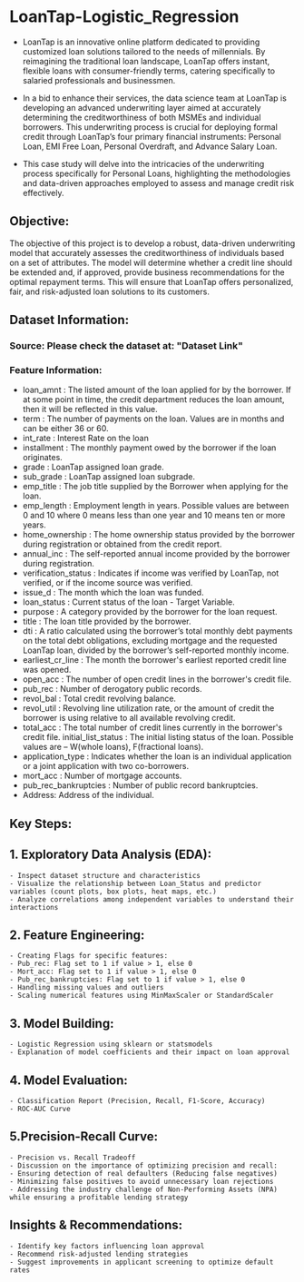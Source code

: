 # LoanTap-Logistic_Regression
- LoanTap is an innovative online platform dedicated to providing customized loan solutions tailored to the needs of millennials. By reimagining the traditional loan landscape, LoanTap offers instant, flexible loans with consumer-friendly terms, catering specifically to salaried professionals and businessmen.

- In a bid to enhance their services, the data science team at LoanTap is developing an advanced underwriting layer aimed at accurately determining the creditworthiness of both MSMEs and individual borrowers. This underwriting process is crucial for deploying formal credit through LoanTap’s four primary financial instruments: Personal Loan, EMI Free Loan, Personal Overdraft, and Advance Salary Loan.

- This case study will delve into the intricacies of the underwriting process specifically for Personal Loans, highlighting the methodologies and data-driven approaches employed to assess and manage credit risk effectively.

## Objective:
The objective of this project is to develop a robust, data-driven underwriting model that accurately assesses the creditworthiness of individuals based on a set of attributes.
The model will determine whether a credit line should be extended and, if approved, provide business recommendations for the optimal repayment terms.
This will ensure that LoanTap offers personalized, fair, and risk-adjusted loan solutions to its customers.


## Dataset Information:
### Source: Please check the dataset at: "Dataset Link"

### Feature Information:
- loan_amnt : The listed amount of the loan applied for by the borrower. If at some point in time, the credit department reduces the loan amount, then it will be reflected in this value.
- term : The number of payments on the loan. Values are in months and can be either 36 or 60.
- int_rate : Interest Rate on the loan
- installment : The monthly payment owed by the borrower if the loan originates.
- grade : LoanTap assigned loan grade.
- sub_grade : LoanTap assigned loan subgrade.
- emp_title : The job title supplied by the Borrower when applying for the loan.
- emp_length : Employment length in years. Possible values are between 0 and 10 where 0 means less than one year and 10 means ten or more years.
- home_ownership : The home ownership status provided by the borrower during registration or obtained from the credit report.
- annual_inc : The self-reported annual income provided by the borrower during registration.
- verification_status : Indicates if income was verified by LoanTap, not verified, or if the income source was verified.
- issue_d : The month which the loan was funded.
- loan_status : Current status of the loan - Target Variable.
- purpose : A category provided by the borrower for the loan request.
- title : The loan title provided by the borrower.
- dti : A ratio calculated using the borrower’s total monthly debt payments on the total debt obligations, excluding mortgage and the requested LoanTap loan, divided by the borrower’s self-reported monthly income.
- earliest_cr_line : The month the borrower's earliest reported credit line was opened.
- open_acc : The number of open credit lines in the borrower's credit file.
- pub_rec : Number of derogatory public records.
- revol_bal : Total credit revolving balance.
- revol_util : Revolving line utilization rate, or the amount of credit the borrower is using relative to all available revolving credit.
- total_acc : The total number of credit lines currently in the borrower's credit file.
initial_list_status : The initial listing status of the loan. Possible values are – W(whole loans), F(fractional loans).
- application_type : Indicates whether the loan is an individual application or a joint application with two co-borrowers.
- mort_acc : Number of mortgage accounts.
- pub_rec_bankruptcies : Number of public record bankruptcies.
- Address: Address of the individual.
## Key Steps:

  ## 1. Exploratory Data Analysis (EDA):
    - Inspect dataset structure and characteristics
    - Visualize the relationship between Loan_Status and predictor variables (count plots, box plots, heat maps, etc.)
    - Analyze correlations among independent variables to understand their interactions

## 2. Feature Engineering:
    - Creating Flags for specific features:
    - Pub_rec: Flag set to 1 if value > 1, else 0
    - Mort_acc: Flag set to 1 if value > 1, else 0
    - Pub_rec_bankruptcies: Flag set to 1 if value > 1, else 0
    - Handling missing values and outliers
    - Scaling numerical features using MinMaxScaler or StandardScaler

## 3. Model Building:
    - Logistic Regression using sklearn or statsmodels
    - Explanation of model coefficients and their impact on loan approval

## 4. Model Evaluation:
    - Classification Report (Precision, Recall, F1-Score, Accuracy)
    - ROC-AUC Curve

## 5.Precision-Recall Curve:
    - Precision vs. Recall Tradeoff
    - Discussion on the importance of optimizing precision and recall:
    - Ensuring detection of real defaulters (Reducing false negatives)
    - Minimizing false positives to avoid unnecessary loan rejections
    - Addressing the industry challenge of Non-Performing Assets (NPA) while ensuring a profitable lending strategy

## Insights & Recommendations:
    - Identify key factors influencing loan approval
    - Recommend risk-adjusted lending strategies
    - Suggest improvements in applicant screening to optimize default rates
